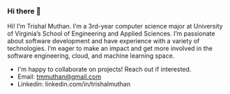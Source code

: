 ### Hi there 👋

Hi! I’m Trishal Muthan. I’m a 3rd-year computer science major at University of Virginia’s School of Engineering and Applied Sciences. I’m passionate about software development and have experience with a variety of technologies. I’m eager to make an impact and get more involved in the software engineering, cloud, and machine learning space.
- I'm happy to collaborate on projects! Reach out if interested.
- Email: tmmuthan@gmail.com
- Linkedin: linkedin.com/in/trishalmuthan
